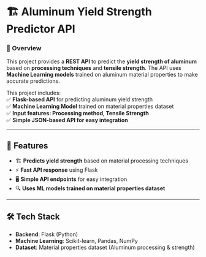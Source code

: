 # 🏗️ Aluminum Yield Strength Predictor API  

### **🚀 Overview**  
This project provides a **REST API** to predict the **yield strength of aluminum** based on **processing techniques** and **tensile strength**. The API uses **Machine Learning models** trained on aluminum material properties to make accurate predictions.  

This project includes:  
✅ **Flask-based API** for predicting aluminum yield strength  
✅ **Machine Learning Model** trained on material properties dataset  
✅ **Input features: Processing method, Tensile Strength**  
✅ **Simple JSON-based API for easy integration**  

---

## **📌 Features**  
- 🏗️ **Predicts yield strength** based on material processing techniques  
- ⚡ **Fast API response** using Flask  
- 🖥️ **Simple API endpoints** for easy integration  
- 🔍 **Uses ML models trained on material properties dataset**  

---

## **🛠️ Tech Stack**  
- **Backend**: Flask (Python)  
- **Machine Learning**: Scikit-learn, Pandas, NumPy  
- **Dataset**: Material properties dataset (Aluminum processing & strength)  


